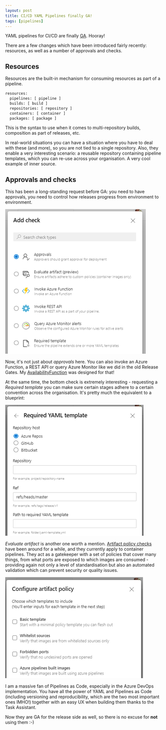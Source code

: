 ```yaml
---
layout: post
title: CI/CD YAML Pipelines finally GA!
tags: [pipelines]
---
```

YAML pipelines for CI/CD are finally [GA](https://devblogs.microsoft.com/devops/announcing-general-availability-of-azure-pipelines-yaml-cd/). Hooray!

There are a few changes which have been introduced fairly recently: resources, as well as a number of approvals and checks.

## Resources
Resources are the built-in mechanism for consuming resources as part of a pipeline. 

```
resources:
  pipelines: [ pipeline ]  
  builds: [ build ]
  repositories: [ repository ]
  containers: [ container ]
  packages: [ package ]
```

This is the syntax to use when it comes to multi-repository builds, composition as part of releases, etc. 

In real-world situations you can have a situation where you have to deal with these (and more), so you are not tied to a single repository. Also, they enable a very interesting scenario: a reusable repository containing pipeline templates, which you can re-use across your organisation. A very cool example of inner source.

## Approvals and checks
This has been a long-standing request before GA: you need to have approvals, you need to control how releases progress from environment to environment.

![](/images/posts/2020-04-29_16-05-15.png)

Now, it's not just about _approvals_ here. You can also invoke an Azure Function, a REST API or query Azure Monitor like we did in the old Release Gates. My [AvailabilityFunction](https://github.com/MattVSTS/AvailabilityFunction) was designed for that!

At the same time, the bottom check is extremely interesting - requesting a _Required template_ you can make sure certain stages adhere to a certain convention across the organisation. It's pretty much the equivalent to a blueprint:

![](/images/posts/2020-04-29_16-09-26.png)

_Evaluate artifact_ is another one worth a mention. [Artifact policy checks](https://docs.microsoft.com/en-us/azure/devops/pipelines/process/artifact-policy?view=azure-devops) have been around for a while, and they currently apply to container pipelines. They act as a gatekeeper with a set of policies that cover many things, from what ports are exposed to which images are consumed - providing again not only a level of standardisation but also an automated validation which can prevent security or quality issues.

![](/images/posts/2020-04-29_16-18-57.png)

I am a massive fan of Pipelines as Code, especially in the Azure DevOps implementation. You have all the power of YAML and Pipelines as Code (including versioning and reproducibility, which are the two most important ones IMHO!) together with an easy UX when building them thanks to the Task Assistant.  

Now they are GA for the release side as well, so there is no excuse for **not** using them :-)